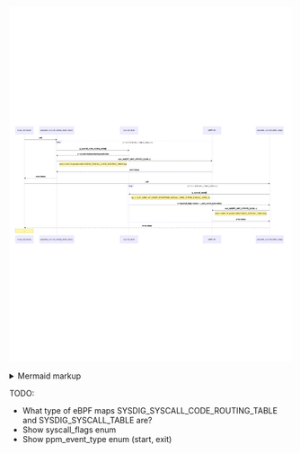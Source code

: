 <!-- generated by mermaid compile action - START -->
![~mermaid diagram 1~](/output/input_2_2_scap_bpf_load_populate_routing_syscall_table-md-1.png)
<details>
  <summary>Mermaid markup</summary>

```mermaid
sequenceDiagram
    scap_bpf_load()->>populate_syscall_routing_table_map(): call
    loop i := 0, i < SYSCALL_TABLE_SIZE, i++
    populate_syscall_routing_table_map()->>syscall_table: g_syscall_code_routing_table[i]
    syscall_table-->>populate_syscall_routing_table_map(): x = system-independent syscall code
    populate_syscall_routing_table_map()->>eBPF VM: sys_bpf(BPF_MAP_UPDATE_ELEM, ...)
    Note right of populate_syscall_routing_table_map(): store x at the i-th position of the SYSDIG_SYSCALL_CODE_ROUTING_TABLE map
    eBPF VM-->>populate_syscall_routing_table_map(): error status
    end
    populate_syscall_routing_table_map()-->>scap_bpf_load(): error status
    scap_bpf_load()->>populate_syscall_table_map(): call
    loop i := 0, i < SYSCALL_TABLE_SIZE, i++
    populate_syscall_table_map()->>syscall_table: g_syscall_table[i]
    Note right of syscall_table: eg., x = {UF_USED | UF_NEVER_DROP, PPME_SYSCALL_OPEN_E, PPME_SYSCALL_OPEN_X}
    syscall_table-->>populate_syscall_table_map(): x = {syscall_flags values + ..., ppm_event_type value}
    populate_syscall_table_map()->>eBPF VM: sys_bpf(BPF_MAP_UPDATE_ELEM, ...)
    Note left of populate_syscall_table_map(): store x at the i-th position of the SYSDIG_SYSCALL_TABLE map
    eBPF VM-->>populate_syscall_table_map(): error status
    end
    populate_syscall_table_map()-->>scap_bpf_load(): error status
    Note over scap_bpf_load(): ...
```

</details>
<!-- generated by mermaid compile action - END -->

TODO:

- What type of eBPF maps SYSDIG_SYSCALL_CODE_ROUTING_TABLE and SYSDIG_SYSCALL_TABLE are?
- Show syscall_flags enum
- Show ppm_event_type enum (start, exit)

